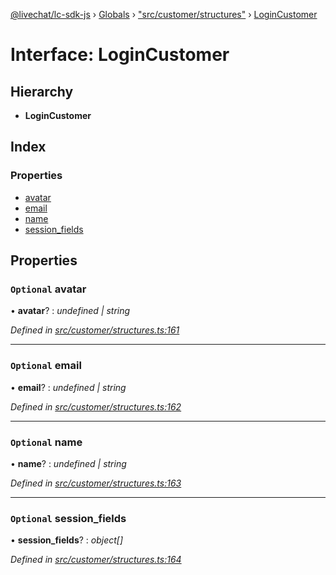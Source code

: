 [@livechat/lc-sdk-js](../README.md) › [Globals](../globals.md) › ["src/customer/structures"](../modules/_src_customer_structures_.md) › [LoginCustomer](_src_customer_structures_.logincustomer.md)

# Interface: LoginCustomer

## Hierarchy

* **LoginCustomer**

## Index

### Properties

* [avatar](_src_customer_structures_.logincustomer.md#optional-avatar)
* [email](_src_customer_structures_.logincustomer.md#optional-email)
* [name](_src_customer_structures_.logincustomer.md#optional-name)
* [session_fields](_src_customer_structures_.logincustomer.md#optional-session_fields)

## Properties

### `Optional` avatar

• **avatar**? : *undefined | string*

*Defined in [src/customer/structures.ts:161](https://github.com/livechat/lc-sdk-js/blob/04572ce/src/customer/structures.ts#L161)*

___

### `Optional` email

• **email**? : *undefined | string*

*Defined in [src/customer/structures.ts:162](https://github.com/livechat/lc-sdk-js/blob/04572ce/src/customer/structures.ts#L162)*

___

### `Optional` name

• **name**? : *undefined | string*

*Defined in [src/customer/structures.ts:163](https://github.com/livechat/lc-sdk-js/blob/04572ce/src/customer/structures.ts#L163)*

___

### `Optional` session_fields

• **session_fields**? : *object[]*

*Defined in [src/customer/structures.ts:164](https://github.com/livechat/lc-sdk-js/blob/04572ce/src/customer/structures.ts#L164)*
